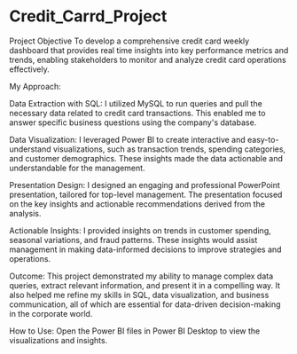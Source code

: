 # Credit_Carrd_Project

Project Objective 
To develop a comprehensive credit card weekly dashboard that provides real time insights into key performance metrics and trends, enabling stakeholders to monitor and analyze credit card operations effectively.

My Approach:

Data Extraction with SQL:
I utilized MySQL to run queries and pull the necessary data related to credit card transactions. This enabled me to answer specific business questions using the company's database.

Data Visualization:
I leveraged Power BI to create interactive and easy-to-understand visualizations, such as transaction trends, spending categories, and customer demographics. These insights made the data actionable and understandable for the management.

Presentation Design:
I designed an engaging and professional PowerPoint presentation, tailored for top-level management. The presentation focused on the key insights and actionable recommendations derived from the analysis.

Actionable Insights:
I provided insights on trends in customer spending, seasonal variations, and fraud patterns. These insights would assist management in making data-informed decisions to improve strategies and operations.

Outcome:
This project demonstrated my ability to manage complex data queries, extract relevant information, and present it in a compelling way. It also helped me refine my skills in SQL, data visualization, and business communication, all of which are essential for data-driven decision-making in the corporate world.

How to Use:
Open the Power BI files in Power BI Desktop to view the visualizations and insights.
